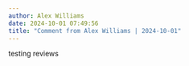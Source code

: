 ```yaml
---
author: Alex Williams
date: 2024-10-01 07:49:56
title: "Comment from Alex Williams | 2024-10-01"
---
```

testing reviews

